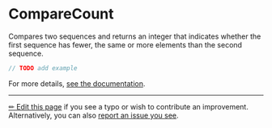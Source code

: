 # CompareCount

Compares two sequences and returns an integer that indicates whether the
first sequence has fewer, the same or more elements than the second sequence.

```c# --destination-file ../code/Program.cs --region statements --project ../code/TryMoreLinq.csproj
// TODO add example
```

For more details, [see the documentation][doc].

---

[&#x270F; Edit this page][edit] if you see a typo or wish to contribute an
improvement. Alternatively, you can also [report an issue you see][issue].


[edit]: https://github.com/morelinq/try/edit/master/compare-count.md
[issue]: https://github.com/morelinq/try/issues/new?title=CompareCount
[doc]: https://morelinq.github.io/3.1/ref/api/html/M_MoreLinq_MoreEnumerable_CompareCount__2.htm
